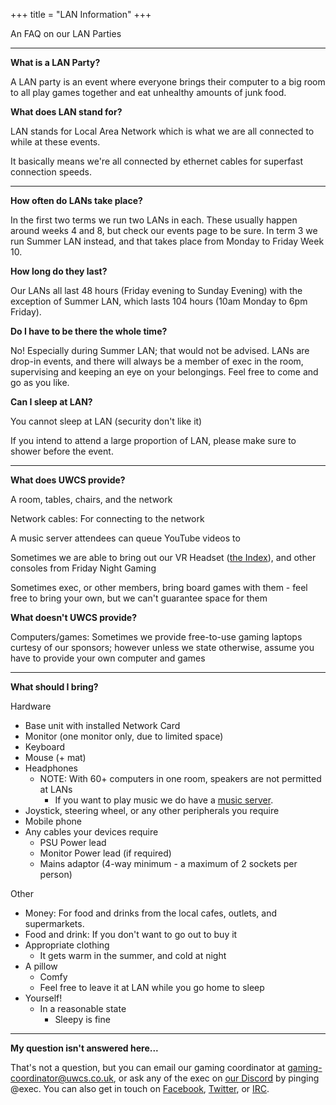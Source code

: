 +++
title = "LAN Information"
+++

An FAQ on our LAN Parties
<!-- more -->
------------------------------------------------------------------------

**What is a LAN Party?**

A LAN party is an event where everyone brings their computer to a big
room to all play games together and eat unhealthy amounts of junk food.

**What does LAN stand for?**

LAN stands for Local Area Network which is what we are all connected to
while at these events.

It basically means we\'re all connected by ethernet cables for superfast
connection speeds.

------------------------------------------------------------------------

**How often do LANs take place?**

In the first two terms we run two LANs in each. These usually happen
around weeks 4 and 8, but check our events page to be sure. In term 3 we
run Summer LAN instead, and that takes place from Monday to Friday Week
10.

**How long do they last?**

Our LANs all last 48 hours (Friday evening to Sunday Evening) with the
exception of Summer LAN, which lasts 104 hours (10am Monday to 6pm
Friday).

**Do I have to be there the whole time?**

No! Especially during Summer LAN; that would not be advised. LANs are
drop-in events, and there will always be a member of exec in the room,
supervising and keeping an eye on your belongings. Feel free to come and
go as you like.

**Can I sleep at LAN?**

You cannot sleep at LAN (security don\'t like it)

If you intend to attend a large proportion of LAN, please make sure to
shower before the event.

------------------------------------------------------------------------

**What does UWCS provide?**

A room, tables, chairs, and the network

Network cables: For connecting to the network

A music server attendees can queue YouTube videos to

Sometimes we are able to bring out our VR Headset ([the
Index](https://store.steampowered.com/valveindex)), and other consoles
from Friday Night Gaming

Sometimes exec, or other members, bring board games with them - feel
free to bring your own, but we can\'t guarantee space for them

**What doesn\'t UWCS provide?**

Computers/games: Sometimes we provide free-to-use gaming laptops curtesy
of our sponsors; however unless we state otherwise, assume you have to
provide your own computer and games

------------------------------------------------------------------------

**What should I bring?**

Hardware

-   Base unit with installed Network Card
-   Monitor (one monitor only, due to limited space)
-   Keyboard
-   Mouse (+ mat)
-   Headphones
    -   NOTE: With 60+ computers in one room, speakers are not permitted
        at LANs
        -   If you want to play music we do have a [music
            server](https://uwcs.co.uk/about/lan-information/music-servers/).
-   Joystick, steering wheel, or any other peripherals you require
-   Mobile phone
-   Any cables your devices require
    -   PSU Power lead
    -   Monitor Power lead (if required)
    -   Mains adaptor (4-way minimum - a maximum of 2 sockets per
        person)

Other

-   Money: For food and drinks from the local cafes, outlets, and
    supermarkets.
-   Food and drink: If you don\'t want to go out to buy it
-   Appropriate clothing
    -   It gets warm in the summer, and cold at night
-   A pillow
    -   Comfy
    -   Feel free to leave it at LAN while you go home to sleep
-   Yourself!
    -   In a reasonable state
        -   Sleepy is fine

------------------------------------------------------------------------

**My question isn\'t answered here\...**

That\'s not a question, but you can email our gaming coordinator at
<gaming-coordinator@uwcs.co.uk>, or ask any of the exec on [our
Discord](http://discord.uwcs.co.uk) by pinging \@exec. You can also get
in touch on [Facebook](https://www.facebook.com/groups/warwickcompsoc),
[Twitter](https://twitter.com/uwcs/), or
[IRC](https://uwcs.co.uk/about/irc-guide/).